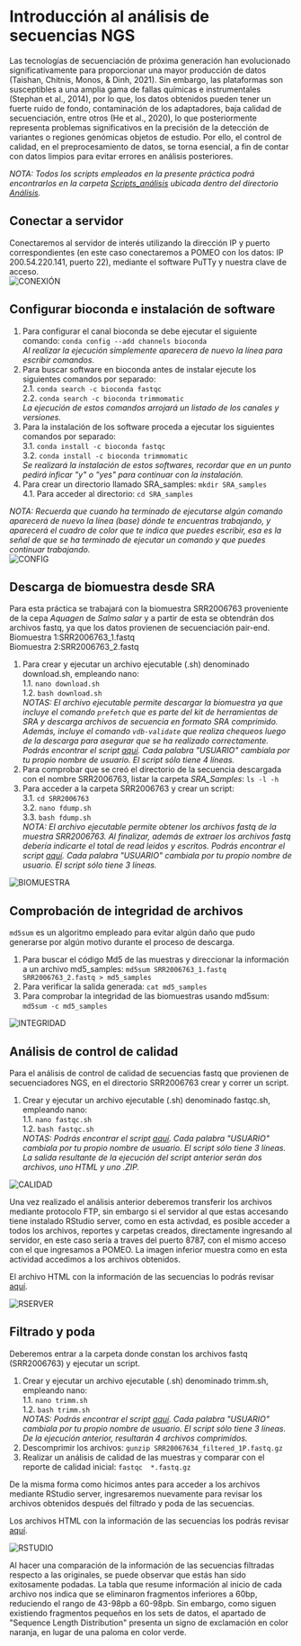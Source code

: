 # **Introducción al análisis de secuencias NGS**  
Las tecnologías de secuenciación de próxima generación han evolucionado significativamente para proporcionar una mayor producción de datos (Taishan, Chitnis, Monos, & Dinh, 2021). Sin embargo, las plataformas son susceptibles a una amplia gama de fallas químicas e instrumentales (Stephan et al., 2014), por lo que, los datos obtenidos pueden tener un fuerte ruido de fondo, contaminación de los adaptadores, baja calidad de secuenciación, entre otros (He et al., 2020), lo que posteriormente representa problemas significativos en la precisión de la detección de variantes o regiones genómicas objetos de estudio. Por ello, el control de calidad, en el preprocesamiento de datos, se torna esencial, a fin de contar con datos limpios para evitar errores en análisis posteriores.  

_NOTA: Todos los scripts empleados en la presente práctica podrá encontrarlos en la carpeta [Scripts_análisis](https://github.com/GenomicsEducation/JaquelineFlores/tree/main/Secuencias_NGS/An%C3%A1lisis/Scripts_an%C3%A1lisis) ubicada dentro del directorio [Análisis](https://github.com/GenomicsEducation/JaquelineFlores/tree/main/Secuencias_NGS/An%C3%A1lisis)._  

## **Conectar a servidor**  
Conectaremos al servidor de interés utilizando la dirección IP y puerto correspondientes (en este caso conectaremos a POMEO con los datos: IP 200.54.220.141, puerto 22), mediante el software PuTTy y nuestra clave de acceso.  
![CONEXIÓN](https://user-images.githubusercontent.com/80992964/121816229-10659c80-cc40-11eb-9f8f-be799a5cb4c4.png)  


## **Configurar bioconda e instalación de software**  
1. Para configurar el canal bioconda se debe ejecutar el siguiente comando: `conda config --add channels bioconda`  
   _Al realizar la ejecución simplemente aparecera de nuevo la línea para escribir comandos._  
2. Para buscar software en bioconda antes de instalar ejecute los siguientes comandos por separado:  
  2.1. `conda search -c bioconda fastqc`  
  2.2. `conda search -c bioconda trimmomatic`  
  _La ejecución de estos comandos arrojará un listado de los canales y versiones._  
3. Para la instalación de los software proceda a ejecutar los siguientes comandos por separado:  
  3.1. `conda install -c bioconda fastqc`  
  3.2. `conda install -c bioconda trimmomatic`  
  _Se realizará la instalación de estos softwares, recordar que en un punto pedirá inficar "y" o "yes" para continuar con la instalación._
4. Para crear un directorio llamado SRA_samples: `mkdir SRA_samples`  
  4.1. Para acceder al directorio: `cd SRA_samples`  
  
  
_NOTA: Recuerda que cuando ha terminado de ejecutarse algún comando aparecerá de nuevo la línea (base) dónde te encuentras trabajando, y aparecerá el cuadro de color que te indica que puedes escribir, esa es la señal de que se ha terminado de ejecutar un comando y que puedes continuar trabajando._  
![CONFIG](https://user-images.githubusercontent.com/80992964/121818511-5117e280-cc4d-11eb-896f-17fdedb3541b.png)  


## **Descarga de biomuestra desde SRA**  
Para esta práctica se trabajará con la biomuestra SRR2006763 proveniente de la cepa _Aquagen_ de _Salmo salar_ y a partir de esta se obtendrán dos archivos fastq, ya que los datos provienen de secuenciación pair-end.  
Biomuestra 1:SRR2006763_1.fastq  
Biomuestra 2:SRR2006763_2.fastq  

1. Para crear y ejecutar un archivo ejecutable (.sh) denominado download.sh, empleando nano:  
   1.1. `nano download.sh`  
   1.2. `bash download.sh`  
 _NOTAS: El archivo ejecutable permite descargar la biomuestra ya que incluye el comando `prefetch` que es parte del kit de herramientas de SRA y descarga archivos de secuencia en formato SRA comprimido. Además, incluye el comando `vdb-validate` que realiza chequeos luego de la descarga para asegurar que se ha realizado correctamente. Podrás encontrar el script [aquí](https://github.com/GenomicsEducation/JaquelineFlores/blob/main/Secuencias_NGS/Scripts/download.sh). Cada palabra "USUARIO" cambiala por tu propio nombre de usuario. El script sólo tiene 4 líneas._  
2. Para comprobar que se creó el directorio de la secuencia descargada con el nombre SRR2006763, listar la carpeta _SRA_Samples_: `ls -l -h`  
3. Para acceder a la carpeta SRR2006763 y crear un script:  
   3.1. `cd SRR2006763`  
   3.2. `nano fdump.sh`  
   3.3. `bash fdump.sh`  
  _NOTA: El archivo ejecutable permite obtener los archivos fastq de la muestra SRR2006763. Al finalizar, además de extraer los archivos fastq debería indicarte el total de read leidos y escritos. Podrás encontrar el script [aquí](https://github.com/GenomicsEducation/JaquelineFlores/blob/main/Secuencias_NGS/Scripts/fdump.sh). Cada palabra "USUARIO" cambiala por tu propio nombre de usuario. El script sólo tiene 3 líneas._  


![BIOMUESTRA](https://user-images.githubusercontent.com/80992964/121818822-23339d80-cc4f-11eb-8abd-d53c8b6f5af7.png)  


## **Comprobación de integridad de archivos**  
`md5sum` es un algoritmo empleado para evitar algún daño que pudo generarse por algún motivo durante el proceso de descarga.  
1. Para buscar el código Md5 de las muestras y direccionar la información a un archivo md5_samples: `md5sum SRR2006763_1.fastq SRR2006763_2.fastq > md5_samples`  
2. Para verificar la salida generada: `cat md5_samples`  
3. Para comprobar la integridad de las biomuestras usando md5sum: `md5sum -c md5_samples`  


![INTEGRIDAD](https://user-images.githubusercontent.com/80992964/121819522-20d34280-cc53-11eb-806c-9a6978027962.png)  


## **Análisis de control de calidad**  
Para el análisis de control de calidad de secuencias fastq que provienen de secuenciadores NGS, en el directorio SRR2006763 crear y correr un script.  
1. Crear y ejecutar un archivo ejecutable (.sh) denominado fastqc.sh, empleando nano:  
   1.1. `nano fastqc.sh`  
   1.2. `bash fastqc.sh`  
 _NOTAS: Podrás encontrar el script [aquí](https://github.com/GenomicsEducation/JaquelineFlores/blob/main/Secuencias_NGS/Scripts/fastqc.sh). Cada palabra "USUARIO" cambiala por tu propio nombre de usuario. El script sólo tiene 3 líneas. La salida resultante de la ejecución del script anterior serán dos archivos, uno HTML y uno .ZIP._  


![CALIDAD](https://user-images.githubusercontent.com/80992964/121820520-d81e8800-cc58-11eb-9134-dcdfa20152fc.png)  


Una vez realizado el análisis anterior deberemos transferir los archivos mediante protocolo FTP, sin embargo si el servidor al que estas accesando tiene instalado RStudio server, como en esta activdad, es posible acceder a todos los archivos, reportes y carpetas creados, directamente ingresando al servidor, en este caso sería a traves del puerto 8787, con el mismo acceso con el que ingresamos a POMEO. La imagen inferior muestra como en esta actividad accedimos a los archivos obtenidos.  

El archivo HTML con la información de las secuencias lo podrás revisar [aquí](https://github.com/GenomicsEducation/JaquelineFlores/tree/main/Secuencias_NGS/fastqc_seq).  


![RSERVER](https://user-images.githubusercontent.com/80992964/121820660-b245b300-cc59-11eb-8a33-3ec1d2437c04.png)  


## **Filtrado y poda**  
Deberemos entrar a la carpeta donde constan los archivos fastq (SRR2006763) y ejecutar un script.
1. Crear y ejecutar un archivo ejecutable (.sh) denominado trimm.sh, empleando nano:  
   1.1. `nano trimm.sh`  
   1.2. `bash trimm.sh`  
 _NOTAS: Podrás encontrar el script [aquí](https://github.com/GenomicsEducation/JaquelineFlores/blob/main/Secuencias_NGS/Scripts/trimm.sh). Cada palabra "USUARIO" cambiala por tu propio nombre de usuario. El script sólo tiene 3 líneas. De la ejecución anterior, resultarán 4 archivos comprimidos._  
2. Descomprimir los archivos: `gunzip SRR20067634_filtered_1P.fastq.gz`  
3. Realizar un análisis de calidad de las muestras y comparar con el reporte de calidad inicial: `fastqc  *.fastq.gz`   

De la misma forma como hicimos antes para acceder a los archivos mediante RStudio server, ingresaremos nuevamente para revisar los archivos obtenidos después del filtrado y poda de las secuencias.  

Los archivos HTML con la información de las secuencias los podrás revisar [aquí](https://github.com/GenomicsEducation/JaquelineFlores/tree/main/Secuencias_NGS/fastqc_seq).  


![RSTUDIO](https://user-images.githubusercontent.com/80992964/121821205-3c434b00-cc5d-11eb-8cf6-908d1d6032fa.png)  

Al hacer una comparación de la información de las secuencias filtradas respecto a las originales, se puede observar que estás han sido exitosamente podadas. La tabla que resume información al inicio de cada archivo nos indica que se eliminaron fragmentos inferiores a 60bp, reduciendo el rango de 43-98pb a 60-98pb. Sin embargo, como siguen existiendo fragmentos pequeños en los sets de datos, el apartado de "Sequence Length Distribution" presenta un signo de exclamación en color naranja, en lugar de una paloma en color verde.
